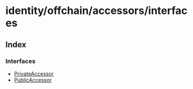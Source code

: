 # identity/offchain/accessors/interfaces

## Index

### Interfaces

* [PrivateAccessor]()
* [PublicAccessor]()

